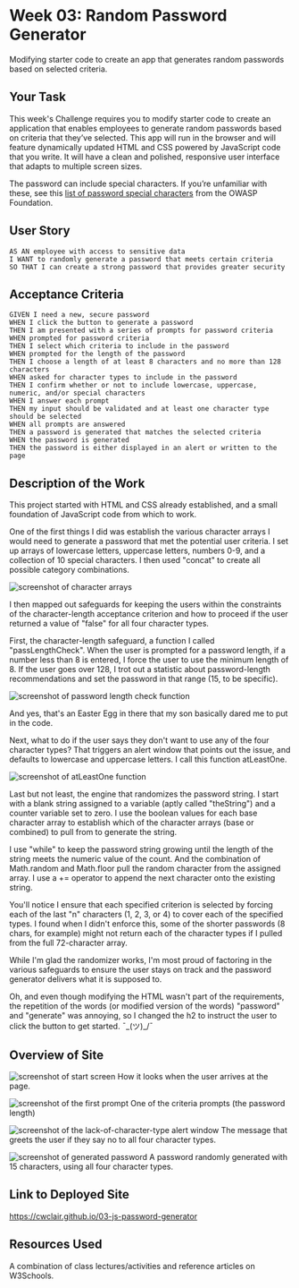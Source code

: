 # Week 03: Random Password Generator
Modifying starter code to create an app that generates random passwords based on selected criteria.

## Your Task

This week's Challenge requires you to modify starter code to create an application that enables employees to generate random passwords based on criteria that they’ve selected. This app will run in the browser and will feature dynamically updated HTML and CSS powered by JavaScript code that you write. It will have a clean and polished, responsive user interface that adapts to multiple screen sizes.

The password can include special characters. If you’re unfamiliar with these, see this [list of password special characters](https://www.owasp.org/index.php/Password_special_characters) from the OWASP Foundation.

## User Story

```
AS AN employee with access to sensitive data
I WANT to randomly generate a password that meets certain criteria
SO THAT I can create a strong password that provides greater security
```

## Acceptance Criteria

```
GIVEN I need a new, secure password
WHEN I click the button to generate a password
THEN I am presented with a series of prompts for password criteria
WHEN prompted for password criteria
THEN I select which criteria to include in the password
WHEN prompted for the length of the password
THEN I choose a length of at least 8 characters and no more than 128 characters
WHEN asked for character types to include in the password
THEN I confirm whether or not to include lowercase, uppercase, numeric, and/or special characters
WHEN I answer each prompt
THEN my input should be validated and at least one character type should be selected
WHEN all prompts are answered
THEN a password is generated that matches the selected criteria
WHEN the password is generated
THEN the password is either displayed in an alert or written to the page
```

## Description of the Work

This project started with HTML and CSS already established, and a small foundation of JavaScript code from which to work.

One of the first things I did was establish the various character arrays I would need to generate a password that met the potential user criteria. I set up arrays of lowercase letters, uppercase letters, numbers 0-9, and a collection of 10 special characters. I then used "concat" to create all possible category combinations.

![screenshot of character arrays](Assets/screenshots/character-sets.png)

I then mapped out safeguards for keeping the users within the constraints of the character-length acceptance criterion and how to proceed if the user returned a value of "false" for all four character types.

First, the character-length safeguard, a function I called "passLengthCheck". When the user is prompted for a password length, if a number less than 8 is entered, I force the user to use the minimum length of 8. If the user goes over 128, I trot out a statistic about password-length recommendations and set the password in that range (15, to be specific).

![screenshot of password length check function](Assets/screenshots/password-length-check.png)

And yes, that's an Easter Egg in there that my son basically dared me to put in the code. 

Next, what to do if the user says they don't want to use any of the four character types? That triggers an alert window that points out the issue, and defaults to lowercase and uppercase letters. I call this function atLeastOne.

![screenshot of atLeastOne function](Assets/screenshots/at-least-one-type.png)

Last but not least, the engine that randomizes the password string. I start with a blank string assigned to a variable (aptly called "theString") and a counter variable set to zero. I use the boolean values for each base character array to establish which of the character arrays (base or combined) to pull from to generate the string. 

I use "while" to keep the password string growing until the length of the string meets the numeric value of the count. And the combination of Math.random and Math.floor pull the random character from the assigned array. I use a += operator to append the next character onto the existing string. 

You'll notice I ensure that each specified criterion is selected by forcing each of the last "n" characters (1, 2, 3, or 4) to cover each of the specified types. I found when I didn't enforce this, some of the shorter passwords (8 chars, for example) might not return each of the character types if I pulled from the full 72-character array.

While I'm glad the randomizer works, I'm most proud of factoring in the various safeguards to ensure the user stays on track and the password generator delivers what it is supposed to.

Oh, and even though modifying the HTML wasn't part of the requirements, the repetition of the words (or modified version of the words) "password" and "generate" was annoying, so I changed the h2 to instruct the user to click the button to get started. ¯\_(ツ)_/¯

## Overview of Site

![screenshot of start screen](Assets/screenshots/pass-generator-start-screen.png)
How it looks when the user arrives at the page.


![screenshot of the first prompt](Assets/screenshots/pass-generator-string-length.png)
One of the criteria prompts (the password length)


![screenshot of the lack-of-character-type alert window](Assets/screenshots/pass-generator-alert-window.png)
The message that greets the user if they say no to all four character types.


![screenshot of generated password](Assets/screenshots/pass-generator-15char-pass.png)
A password randomly generated with 15 characters, using all four character types.

## Link to Deployed Site

https://cwclair.github.io/03-js-password-generator

## Resources Used

A combination of class lectures/activities and reference articles on W3Schools.